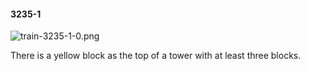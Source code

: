 #### 3235-1
![train-3235-1-0.png](https://github.com/lil-lab/nlvr/raw/master/nlvr/train/images/59/train-3235-1-0.png "train-3235-1-0.png")

There is a yellow block as the top of a tower with at least three blocks.